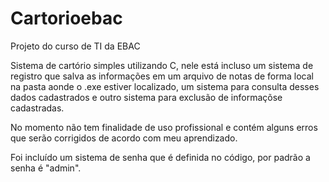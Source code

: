 # Cartorioebac
Projeto do curso de TI da EBAC



Sistema de cartório simples utilizando C, nele está incluso um sistema de registro que salva as informações em um arquivo de notas de forma local na pasta aonde o .exe estiver localizado, um sistema para consulta desses dados cadastrados e outro sistema para exclusão de informaçõse cadastradas.

No momento não tem finalidade de uso profissional e contém alguns erros que serão corrigidos de acordo com meu aprendizado.

Foi incluído um sistema de senha que é definida no código, por padrão a senha é "admin".
